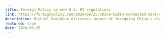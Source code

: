 ```yaml
---
title: Foreign Policy on new U.S. EV regulations
link: https://foreignpolicy.com/2024/09/25/china-biden-connected-cars-commerce-ban/
description: Michael Davidson discusses impact of foregoing China's clean tech capabilities
featured: true
date: 2024-09-25
---
```

